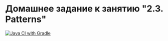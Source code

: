 # Домашнее задание к занятию "2.3. Patterns"
[![Java CI with Gradle](https://github.com/Locapeople/ololo9/actions/workflows/gradle.yml/badge.svg)](https://github.com/Locapeople/ololo9/actions/workflows/gradle.yml)
